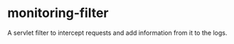 # monitoring-filter
A servlet filter to intercept requests and add information from it to the logs. 

